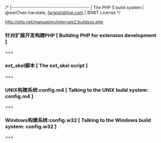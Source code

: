 /*
|----------------------------------------
| The PHP 5 build system
| @weiChen translate, <farwish@live.com>
| @MIT License
*/

http://php.net/manual/en/internals2.buildsys.php

### 针对扩展开发构建PHP [ Building PHP for extension development ]
===

### ext_skel脚本 [ The ext_skel script ]
===

### UNIX构建系统:config.m4 [ Talking to the UNIX build system: config.m4 ]
===

### Windows构建系统:config.w32 [ Talking to the Windows build system: config.w32 ]
===

